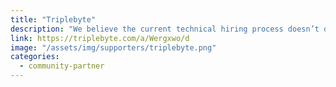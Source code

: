 ```yaml
---
title: "Triplebyte"
description: "We believe the current technical hiring process doesn’t do enough to help engineers show their strengths. At Triplebyte, we’re dedicated to building a better process."
link: https://triplebyte.com/a/Wergxwo/d
image: "/assets/img/supporters/triplebyte.png"
categories:
  - community-partner
---
```

